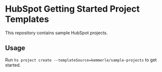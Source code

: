 # HubSpot Getting Started Project Templates

This repository contains sample HubSpot projects.

## Usage

Run `hs project create --templateSource=kemmerle/sample-projects` to get started.
